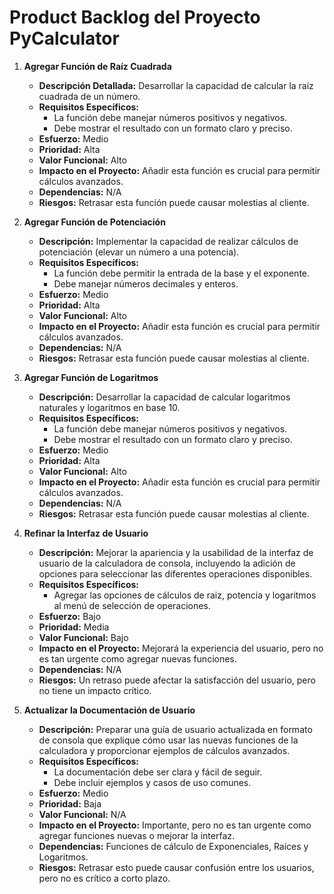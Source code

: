 # Product Backlog del Proyecto PyCalculator 

1. **Agregar Función de Raíz Cuadrada**
   - **Descripción Detallada:** Desarrollar la capacidad de calcular la raíz cuadrada de un número.
   - **Requisitos Específicos:** 
     - La función debe manejar números positivos y negativos.
     - Debe mostrar el resultado con un formato claro y preciso.
   - **Esfuerzo:** Medio
   - **Prioridad:** Alta
   - **Valor Funcional:** Alto
   - **Impacto en el Proyecto:** Añadir esta función es crucial para permitir cálculos avanzados.
   - **Dependencias:** N/A
   - **Riesgos:** Retrasar esta función puede causar molestias al cliente.
   
2. **Agregar Función de Potenciación**
   - **Descripción:** Implementar la capacidad de realizar cálculos de potenciación (elevar un número a una potencia).
   - **Requisitos Específicos:** 
     - La función debe permitir la entrada de la base y el exponente.
     - Debe manejar números decimales y enteros.
   - **Esfuerzo:** Medio
   - **Prioridad:** Alta
   - **Valor Funcional:** Alto
   - **Impacto en el Proyecto:** Añadir esta función es crucial para permitir cálculos avanzados.
   - **Dependencias:** N/A
   - **Riesgos:** Retrasar esta función puede causar molestias al cliente.

3. **Agregar Función de Logaritmos**
   - **Descripción:** Desarrollar la capacidad de calcular logaritmos naturales y logaritmos en base 10.
   - **Requisitos Específicos:** 
     - La función debe manejar números positivos y negativos.
     - Debe mostrar el resultado con un formato claro y preciso.
   - **Esfuerzo:** Medio
   - **Prioridad:** Alta
   - **Valor Funcional:** Alto
   - **Impacto en el Proyecto:** Añadir esta función es crucial para permitir cálculos avanzados.
   - **Dependencias:** N/A
   - **Riesgos:** Retrasar esta función puede causar molestias al cliente.

4. **Refinar la Interfaz de Usuario**
   - **Descripción:** Mejorar la apariencia y la usabilidad de la interfaz de usuario de la calculadora de consola, incluyendo la adición de opciones para seleccionar las diferentes operaciones disponibles.
   - **Requisitos Específicos:** 
     - Agregar las opciones de cálculos de raiz, potencia y logaritmos al menú de selección de operaciones.
   - **Esfuerzo:** Bajo
   - **Prioridad:** Media
   - **Valor Funcional:** Bajo
   - **Impacto en el Proyecto:** Mejorará la experiencia del usuario, pero no es tan urgente como agregar nuevas funciones.
   - **Dependencias:** N/A
   - **Riesgos:** Un retraso puede afectar la satisfacción del usuario, pero no tiene un impacto crítico.

5. **Actualizar la Documentación de Usuario**
   - **Descripción:** Preparar una guía de usuario actualizada en formato de consola que explique cómo usar las nuevas funciones de la calculadora y proporcionar ejemplos de cálculos avanzados.
   - **Requisitos Específicos:** 
     - La documentación debe ser clara y fácil de seguir.
     - Debe incluir ejemplos y casos de uso comunes.
   - **Esfuerzo:** Medio
   - **Prioridad:** Baja
   - **Valor Funcional:** N/A
   - **Impacto en el Proyecto:** Importante, pero no es tan urgente como agregar funciones nuevas o mejorar la interfaz.
   - **Dependencias:** Funciones de cálculo de Exponenciales, Raíces y Logaritmos. 
   - **Riesgos:** Retrasar esto puede causar confusión entre los usuarios, pero no es crítico a corto plazo.
